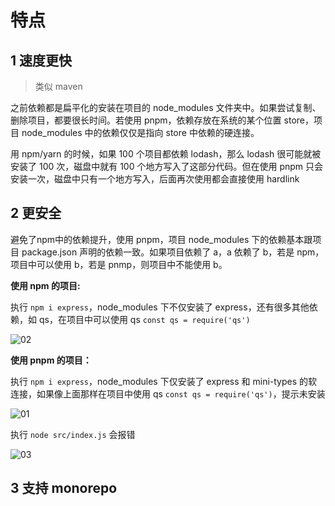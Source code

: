# 特点

## 1 速度更快

> 类似 maven

之前依赖都是扁平化的安装在项目的 node_modules 文件夹中。如果尝试复制、删除项目，都要很长时间。若使用 pnpm，依赖存放在系统的某个位置 store，项目 node_modules 中的依赖仅仅是指向 store 中依赖的硬连接。

用 npm/yarn 的时候，如果 100 个项目都依赖 lodash，那么 lodash 很可能就被安装了 100 次，磁盘中就有 100 个地方写入了这部分代码。但在使用 pnpm 只会安装一次，磁盘中只有一个地方写入，后面再次使用都会直接使用 hardlink

## 2 更安全

避免了npm中的依赖提升，使用 pnpm，项目 node_modules 下的依赖基本跟项目 package.json 声明的依赖一致。如果项目依赖了 a，a 依赖了 b，若是 npm，项目中可以使用 b，若是 pnmp，则项目中不能使用 b。

**使用 npm 的项目:**

执行 `npm i express`，node_modules 下不仅安装了 express，还有很多其他依赖，如 qs，在项目中可以使用 qs `const qs = require('qs')`

![02](https://image.newarea.site/20230721/02.png)

**使用 pnpm 的项目：**

执行 `npm i express`，node_modules 下仅安装了 express 和 mini-types 的软连接，如果像上面那样在项目中使用 qs `const qs = require('qs')`，提示未安装

![01](https://image.newarea.site/20230721/01.png)

执行 `node src/index.js` 会报错

![03](https://image.newarea.site/20230721/03.png)

## 3 支持 monorepo


